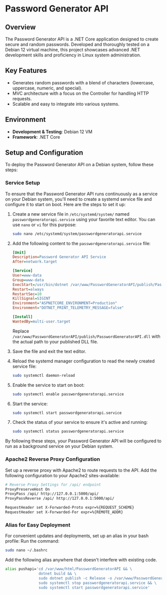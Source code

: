 # Password Generator API

## Overview
The Password Generator API is a .NET Core application designed to create secure and random passwords. Developed and thoroughly tested on a Debian 12 virtual machine, this project showcases advanced .NET development skills and proficiency in Linux system administration.

## Key Features
- Generates random passwords with a blend of characters (lowercase, uppercase, numeric, and special).
- MVC architecture with a focus on the Controller for handling HTTP requests.
- Scalable and easy to integrate into various systems.

## Environment
- **Development & Testing**: Debian 12 VM
- **Framework**: .NET Core

## Setup and Configuration
To deploy the Password Generator API on a Debian system, follow these steps:

### Service Setup
To ensure that the Password Generator API runs continuously as a service on your Debian system, you'll need to create a systemd service file and configure it to start on boot. Here are the steps to set it up:

1. Create a new service file in `/etc/systemd/system/` named `passwordgeneratorapi.service` using your favorite text editor. You can use `nano` or `vi` for this purpose:

    ```bash
    sudo nano /etc/systemd/system/passwordgeneratorapi.service
    ```

2. Add the following content to the `passwordgeneratorapi.service` file:

    ```ini
    [Unit]
    Description=Password Generator API Service
    After=network.target

    [Service]
    User=www-data
    Group=www-data
    ExecStart=/usr/bin/dotnet /var/www/PasswordGeneratorAPI/publish/PasswordGeneratorAPI.dll
    Restart=always
    RestartSec=10
    KillSignal=SIGINT
    Environment="ASPNETCORE_ENVIRONMENT=Production"
    Environment="DOTNET_PRINT_TELEMETRY_MESSAGE=false"

    [Install]
    WantedBy=multi-user.target
    ```

    Replace `/var/www/PasswordGeneratorAPI/publish/PasswordGeneratorAPI.dll` with the actual path to your published DLL file.

3. Save the file and exit the text editor.

4. Reload the systemd manager configuration to read the newly created service file:

    ```bash
    sudo systemctl daemon-reload
    ```

5. Enable the service to start on boot:

    ```bash
    sudo systemctl enable passwordgeneratorapi.service
    ```

6. Start the service:

    ```bash
    sudo systemctl start passwordgeneratorapi.service
    ```

7. Check the status of your service to ensure it's active and running:

    ```bash
    sudo systemctl status passwordgeneratorapi.service
    ```

By following these steps, your Password Generator API will be configured to run as a background service on your Debian system.


### Apache2 Reverse Proxy Configuration
Set up a reverse proxy with Apache2 to route requests to the API. Add the following configuration to your Apache2 sites-available:

```bash
# Reverse Proxy Settings for /api/ endpoint
ProxyPreserveHost On
ProxyPass /api/ http://127.0.0.1:5000/api/
ProxyPassReverse /api/ http://127.0.0.1:5000/api/

RequestHeader set X-Forwarded-Proto expr=%{REQUEST_SCHEME}
RequestHeader set X-Forwarded-For expr=%{REMOTE_ADDR}
```

### Alias for Easy Deployment
For convenient updates and deployments, set up an alias in your bash profile:
 Run the command: 
```bash
sudo nano ~/.bashrc
   ```
Add the following alias anywhere that doesn't interfere with existing code.
```bash
alias pushapi='cd /var/www/html/PasswordGeneratorAPI && \
               dotnet build && \
               sudo dotnet publish -c Release -o /var/www/PasswordGeneratorAPI/publish && \
               sudo systemctl stop passwordgeneratorapi.service && \
               sudo systemctl start passwordgeneratorapi.service'
